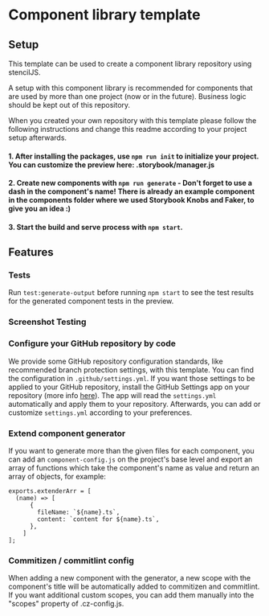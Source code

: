 # Component library template
## Setup
This template can be used to create a component library repository using stencilJS.

A setup with this component library is recommended for components that are used by more than one project (now or in the future). Business logic should be kept out of this repository.

When you created your own repository with this template please follow the following instructions and change this readme according to your project setup afterwards.

#### 1. After installing the packages, use `npm run init` to initialize your project. You can customize the preview here: .storybook/manager.js
#### 2. Create new components with `npm run generate` - Don't forget to use a dash in the component's name! There is already an example component in the components folder where we used Storybook Knobs and Faker, to give you an idea :)
#### 3. Start the build and serve process with `npm start`.

## Features
### Tests
Run `test:generate-output` before running `npm start` to see the test results for the generated component tests in the preview.
### Screenshot Testing

### Configure your GitHub repository by code
We provide some GitHub repository configuration standards, like recommended branch protection settings, with this template. You can find the configuration in `.github/settings.yml`. If you want those settings to be applied to your GitHub repository, install the GitHub Settings app on your repository (more info [here](https://github.com/apps/settings)). The app will read the `settings.yml` automatically and apply them to your repository. Afterwards, you can add or customize `settings.yml` according to your preferences.

### Extend component generator
If you want to generate more than the given files for each component, you can add an `component-config.js` on the project's base level and export an array of functions which take the component's name as value and return an array of objects, for example:
```
exports.extenderArr = [
  (name) => [
      {
        fileName: `${name}.ts`,
        content: `content for ${name}.ts`,
      },
    ]
];
```
### Commitizen / commitlint config
When adding a new component with the generator, a new scope with the component's title will be automatically added to commitizen and commitlint. If you want additional custom scopes, you can add them manually into the "scopes" property of .cz-config.js.